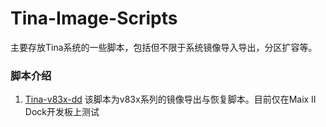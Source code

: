 # Tina-Image-Scripts
 主要存放Tina系统的一些脚本，包括但不限于系统镜像导入导出，分区扩容等。

### 脚本介绍

1. [Tina-v83x-dd](./Tina-v83x-dd) 该脚本为v83x系列的镜像导出与恢复脚本。目前仅在Maix Ⅱ Dock开发板上测试

